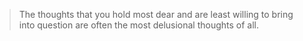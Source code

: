 > The thoughts that you hold most dear and are least willing to bring into
> question are often the most delusional thoughts of all.

